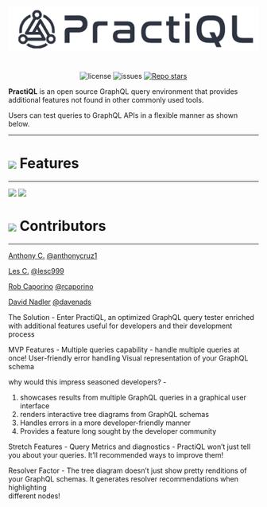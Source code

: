 <img src="./images/PractiQL-logodark.png">

#
<p align="center">
  <img alt="license" src="https://img.shields.io/github/license/oslabs-beta/PractiQL">
  <img alt="issues" src="https://img.shields.io/github/issues/oslabs-beta/PractiQL">
  <a href='https://github.com/oslabs-beta/PractiQL/stargazers'><img alt="Repo stars" src="https://img.shields.io/github/stars/oslabs-beta/PractiQL?logoColor=%2334495e&style=social"></a>
</p>


**PractiQL** is an open source GraphQL query environment that provides additional features not found in other commonly used tools.


Users can test queries to GraphQL APIs in a flexible manner as shown below.

<hr>

# <image width=30 align="center" src="./images/Logo-Dark.png"> **Features**
  <hr>
  
  <image width=500 src="./images/PractiQL-mq.gif">
  
  <image width=500 src="./images/PractiQL-schemaTree.gif">
  
  
  
  
  
  
  
  # <image width=30 align="center" src="./images/Logo-Dark.png"> **Contributors**
  <hr>
  
[Anthony C.](https://www.google.com/) [@anthonycruz1](https://github.com/anthonycruz1)

[Les C.](linkedin.com/in/leschae) [@lesc999](https://github.com/lesc999)

[Rob Caporino](https://www.google.com/) [@rcaporino](https://github.com/rcaporino)

[David Nadler](https://www.linkedin.com/in/davenads/) [@davenads](https://github.com/Davenads)
  

















The Solution - 
Enter PractiQL, an optimized GraphQL query tester enriched with additional features useful for developers and their development process


MVP Features - 
Multiple queries capability - handle multiple queries at once!
User-friendly error handling
Visual representation of your GraphQL schema

why would this impress seasoned developers? -
1. showcases results from multiple GraphQL queries in a graphical user interface
2. renders interactive tree diagrams from GraphQL schemas
3. Handles errors in a more developer-friendly manner
4. Provides a feature long sought by the developer community

Stretch Features -
  Query Metrics and diagnostics -
  PractiQL won’t just tell you about your queries. It’ll recommended ways to improve them!

  Resolver Factor -
  The tree diagram doesn’t just show pretty renditions of your GraphQL schemas. It generates resolver recommendations when highlighting  
  different nodes!
